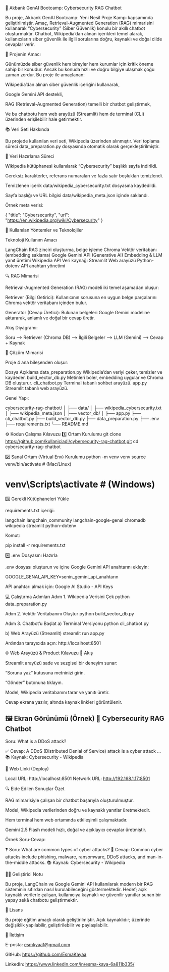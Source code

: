 🚀 Akbank GenAI Bootcamp: Cybersecurity RAG Chatbot

Bu proje, Akbank GenAI Bootcamp: Yeni Nesil Proje Kampı kapsamında geliştirilmiştir.
Amaç, Retrieval-Augmented Generation (RAG) mimarisini kullanarak “Cybersecurity” (Siber Güvenlik) konulu bir akıllı chatbot oluşturmaktır.
Chatbot, Wikipedia’dan alınan içerikleri temel alarak, kullanıcıların siber güvenlik ile ilgili sorularına doğru, kaynaklı ve doğal dilde cevaplar verir.

🎯 Projenin Amacı

Günümüzde siber güvenlik hem bireyler hem kurumlar için kritik öneme sahip bir konudur.
Ancak bu konuda hızlı ve doğru bilgiye ulaşmak çoğu zaman zordur.
Bu proje ile amaçlanan:

Wikipedia’dan alınan siber güvenlik içeriğini kullanarak,

Google Gemini API destekli,

RAG (Retrieval-Augmented Generation) temelli bir chatbot geliştirmek,

Ve bu chatbotu hem web arayüzü (Streamlit) hem de terminal (CLI) üzerinden erişilebilir hale getirmektir.

📚 Veri Seti Hakkında

Bu projede kullanılan veri seti, Wikipedia üzerinden alınmıştır.
Veri toplama süreci data_preparation.py dosyasında otomatik olarak gerçekleştirilmiştir.

📄 Veri Hazırlama Süreci

Wikipedia kütüphanesi kullanılarak “Cybersecurity” başlıklı sayfa indirildi.

Gereksiz karakterler, referans numaraları ve fazla satır boşlukları temizlendi.

Temizlenen içerik data/wikipedia_cybersecurity.txt dosyasına kaydedildi.

Sayfa başlığı ve URL bilgisi data/wikipedia_meta.json içinde saklandı.

Örnek meta verisi:

{
  "title": "Cybersecurity",
  "url": "https://en.wikipedia.org/wiki/Cybersecurity"
}

🧠 Kullanılan Yöntemler ve Teknolojiler

Teknoloji                           Kullanım Amacı

LangChain	                          RAG zinciri oluşturma, belge işleme
Chroma	                            Vektör veritabanı (embedding saklama)
Google Gemini API (Generative AI)	  Embedding & LLM yanıt üretimi
Wikipedia API                     	Veri kaynağı
Streamlit	                          Web arayüzü
Python-dotenv	                      API anahtarı yönetimi

🔍 RAG Mimarisi

Retrieval-Augmented Generation (RAG) modeli iki temel aşamadan oluşur:

Retriever (Bilgi Getirici): Kullanıcının sorusuna en uygun belge parçalarını Chroma vektör veritabanı içinden bulur.

Generator (Cevap Üretici): Bulunan belgeleri Google Gemini modeline aktararak, anlamlı ve doğal bir cevap üretir.

Akış Diyagramı:

Soru --> Retriever (Chroma DB) --> İlgili Belgeler --> LLM (Gemini) --> Cevap + Kaynak

🧩 Çözüm Mimarisi

Proje 4 ana bileşenden oluşur:

Dosya	Açıklama
data_preparation.py	   Wikipedia’dan veriyi çeker, temizler ve kaydeder.
build_vector_db.py	   Metinleri böler, embedding uygular ve Chroma DB oluşturur.
cli_chatbot.py	       Terminal tabanlı sohbet arayüzü.
app.py	               Streamlit tabanlı web arayüzü.

Genel Yapı:

cybersecurity-rag-chatbot/
│
├── data/
│   ├── wikipedia_cybersecurity.txt
│   ├── wikipedia_meta.json
│
├── vector_db/
│
├── app.py
├── cli_chatbot.py
├── build_vector_db.py
├── data_preparation.py
├── .env
├── requirements.txt
└── README.md

⚙️ Kodun Çalışma Kılavuzu
1️⃣ Ortam Kurulumu
git clone https://github.com/kullaniciadi/cybersecurity-rag-chatbot.git
cd cybersecurity-rag-chatbot

2️⃣ Sanal Ortam (Virtual Env) Kurulumu
python -m venv venv
source venv/bin/activate     # (Mac/Linux)
# venv\Scripts\activate      # (Windows)

3️⃣ Gerekli Kütüphaneleri Yükle

requirements.txt içeriği:

langchain
langchain_community
langchain-google-genai
chromadb
wikipedia
streamlit
python-dotenv


Komut:

pip install -r requirements.txt

4️⃣ .env Dosyasını Hazırla

.env dosyası oluşturun ve içine Google Gemini API anahtarını ekleyin:

GOOGLE_GENAI_API_KEY=senin_gemini_api_anahtarın


API anahtarı almak için: Google AI Studio - API Keys

💻 Çalıştırma Adımları
Adım 1. Wikipedia Verisini Çek
python data_preparation.py

Adım 2. Vektör Veritabanını Oluştur
python build_vector_db.py

Adım 3. Chatbot’u Başlat
a) Terminal Versiyonu
python cli_chatbot.py

b) Web Arayüzü (Streamlit)
streamlit run app.py


Ardından tarayıcıda açın: http://localhost:8501

🌐 Web Arayüzü & Product Kılavuzu
🧭 Akış

Streamlit arayüzü sade ve sezgisel bir deneyim sunar:

“Sorunu yaz” kutusuna metninizi girin.

“Gönder” butonuna tıklayın.

Model, Wikipedia veritabanını tarar ve yanıtı üretir.

Cevap ekrana yazılır, altında kaynak linkleri görüntülenir.

🖼️ Ekran Görünümü (Örnek)
🤖 Cybersecurity RAG Chatbot
-----------------------------------------
Soru: What is a DDoS attack?

✅ Cevap: A DDoS (Distributed Denial of Service) attack is a cyber attack ...
📚 Kaynak: Cybersecurity - Wikipedia

🧾 Web Linki (Deploy)

Local URL: http://localhost:8501
  Network URL: http://192.168.1.17:8501

🔍 Elde Edilen Sonuçlar Özet

RAG mimarisiyle çalışan bir chatbot başarıyla oluşturulmuştur.

Model, Wikipedia verilerinden doğru ve kaynaklı yanıtlar üretmektedir.

Hem terminal hem web ortamında etkileşimli çalışmaktadır.

Gemini 2.5 Flash modeli hızlı, doğal ve açıklayıcı cevaplar üretmiştir.

Örnek Soru-Cevap:

❓ Soru: What are common types of cyber attacks?
💬 Cevap: Common cyber attacks include phishing, malware, ransomware, DDoS attacks, and man-in-the-middle attacks.
📚 Kaynak: Cybersecurity - Wikipedia

🧑‍💻 Geliştirici Notu

Bu proje, LangChain ve Google Gemini API kullanılarak modern bir RAG sisteminin sıfırdan nasıl kurulabileceğini göstermektedir.
Hedef; açık kaynaklı verilerle çalışan, kullanıcıya kaynaklı ve güvenilir yanıtlar sunan bir yapay zekâ chatbotu geliştirmektir.

🏁 Lisans

Bu proje eğitim amaçlı olarak geliştirilmiştir.
Açık kaynaklıdır; üzerinde değişiklik yapılabilir, geliştirilebilir ve paylaşılabilir.

📎 İletişim

 E-posta: esmkyaa1@gmail.com
 
 GitHub: https://github.com/EsmaKayaa
 
 LinkedIn: https://www.linkedin.com/in/esma-kaya-6a811b335/


